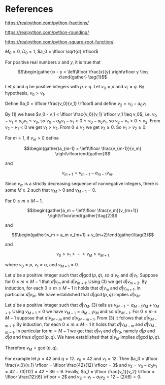 # References

https://realpython.com/python-fractions/

https://realpython.com/python-rounding/

https://realpython.com/python-square-root-function/

$M_0=0$, $D_0=1$, $a_0 = \lfloor \sqrt{d} \rfloor$

For positive real numbers $x$ and $y$, it is true that

$$\begin{gather}x - y < \left\lfloor \frac{x}{y} \right\rfloor y \leq x\end{gather} \tag{1}$$ 

Let $p$ and $q$ be positive integers with $p>q$. Let $v_0 = p$ and $v_1 = q$. By hypothesis, $v_0 > v_1$.

Define $a_0 = \lfloor \frac{v_0}{v_1} \rfloor$ and define $v_2 = v_0 - a_0 v_1$.

By (1) we have $v_0 - v_1 < \lfloor \frac{v_0}{v_1} \rfloor v_1 \leq v_0$,
i.e. $v_0 - v_1 < a_0 v_1 \leq v_0$,
so $v_0 - a_0 v_1 - v_1  < 0 \leq v_0 - a_0v_1$,
so $v_2 - v_1 < 0 \leq v_2$. From $v_2-v_1<0$ we get $v_1 > v_2$.
From $0 \leq v_2$ we get $v_2 \geq 0$. So $v_1 > v_2 \geq 0$.


For $m > 1$, if $v_m > 0$ define

$$\begin{gather}a_{m-1} = \left\lfloor \frac{v_{m-1}}{v_m} \right\rfloor\end{gather}$$

and 

$$\qquad v_{m+1} = v_{m-1} - a_{m-1}v_m.$$

Since $v_m$ is a strictly decreasing sequence of nonnegative integers, there is some $M \geq 2$ such that $v_M >0$ and $v_{M+1}=0$.

For $0 \leq m \leq M-1$,

$$\begin{gather}a_m = \left\lfloor \frac{v_m}{v_{m+1}} \right\rfloor\end{gather}\tag{2}$$

and

$$\begin{gather}v_m = a_m v_{m+1} + v_{m+2}\end{gather}\tag{3}$$

and

$$v_0 > v_1 > \cdots > v_M > v_{M+1}$$

where $v_0=p$, $v_1=q$, and $v_{M+1}=0$.

Let $d$ be a positive integer such that $d \vert \gcd(p,q)$, so $d \vert v_0$ and $d \vert v_1$. Suppose for $0 \leq m \leq M-1$ that $d \vert v_m$
and $d \vert v_{m+1}$. Using (3) we get $d \vert v_{m+2}$. By induction, for each $0 \leq m \leq M-1$ it holds that $d \vert v_m$ and $d \vert v_{m+1}$. In particular $d \vert v_M$. We have established that $d \vert \gcd(p,q)$ implies $d \vert v_M$.

Let $d$ be a positive integer such that $d \vert v_M$. (3) tells us $v_{M-1} = a_{M-1}v_M + v_{M+1}$. Using $v_{M+1}=0$ we have $v_{M-1} = a_{M-1}v_{M}$ and so $d \vert v_{M-1}$. For $0 \leq m \leq M-1$ suppose that $d \vert v_{M-m}$ and $d \vert v_{M-m-1}$. From (3) it follows that $d \vert v_{M-m+1}$. By induction, for each $0 \leq m \leq M-1$ it holds that $d \vert v_{M-m}$ and $d \vert v_{M-m-1}$. In particular for $m=M-1$ we get that $d \vert v_1$ and
$d \vert v_0$, namely $d \vert p$ and $d \vert q$ and thus $d \vert \gcd(p, q)$. We have established that $d \vert v_M$ implies $d \vert \gcd(p,q)$.

Therefore $v_M = \gcd(p,q)$.

For example let $p=42$ and $q=12$. $v_0=42$ and $v_1=12$. Then $a_0 =  \lfloor \frac{v_0}{v_1} \rfloor = \lfloor \frac{42}{12} \rfloor = 3$ and $v_2 = v_0-a_0v_1 = 42 - (3)(12) = 42 - 36 = 6$. Finally, $a_1 =  \lfloor \frac{v_1}{v_2} \rfloor = \lfloor \frac{12}{6} \rfloor = 2$ and $v_3 = v_1 - a_1 v_2 = 12 - (2)(6) = 0$.

